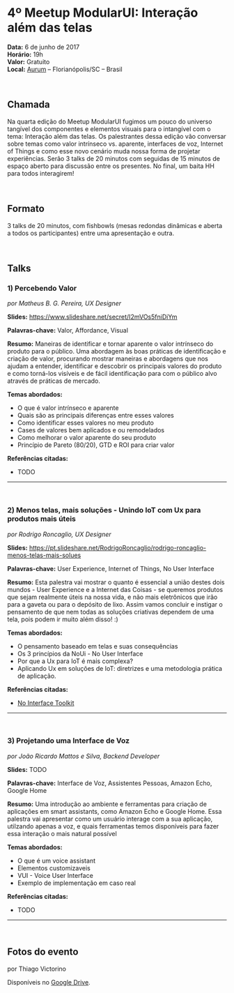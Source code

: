 # 4º Meetup ModularUI: Interação além das telas

**Data:** 6 de junho de 2017  
**Horário:** 19h  
**Valor:** Gratuito  
**Local:** [Aurum](https://www.aurum.com.br/) – Florianópolis/SC – Brasil  

<br/>

## Chamada
Na quarta edição do Meetup ModularUI fugimos um pouco do universo tangível dos componentes e elementos visuais para o intangível com o tema: Interação além das telas. Os palestrantes dessa edição vão conversar sobre temas como valor intrínseco vs. aparente, interfaces de voz, Internet of Things e como esse novo cenário muda nossa forma de projetar experiências. Serão 3 talks de 20 minutos com seguidas de 15 minutos de espaço aberto para discussão entre os presentes. No final, um baita HH para todos interagirem!  

<br/>

## Formato
3 talks de 20 minutos, com fishbowls (mesas redondas dinâmicas e aberta a todos os participantes) entre uma apresentação e outra.

<br/>

## Talks

### 1) Percebendo Valor
*por Matheus B. G. Pereira, UX Designer*

**Slides:** https://www.slideshare.net/secret/I2mVOs5fniDiYm

**Palavras-chave:** Valor, Affordance, Visual  

**Resumo:** Maneiras de identificar e tornar aparente o valor intrínseco do produto para o público. Uma abordagem às boas práticas de identificação e criação de valor, procurando mostrar maneiras e abordagens que nos ajudam a entender, identificar e descobrir os principais valores do produto e como torná-los visíveis e de fácil identificação para com o público alvo através de práticas de mercado.  

**Temas abordados:**
- O que é valor intrínseco e aparente
- Quais são as principais diferenças entre esses valores  
- Como identificar esses valores no meu produto  
- Cases de valores bem aplicados e ou remodelados  
- Como melhorar o valor aparente do seu produto  
- Princípio de Pareto (80/20), GTD e ROI para criar valor  

**Referências citadas:**
- TODO  

***

<br/>

### 2) Menos telas, mais soluções - Unindo IoT com Ux para produtos mais úteis
*por Rodrigo Roncaglio, UX Designer*

**Slides:** https://pt.slideshare.net/RodrigoRoncaglio/rodrigo-roncaglio-menos-telas-mais-solues  

**Palavras-chave:** User Experience, Internet of Things, No User Interface

**Resumo:** Esta palestra vai mostrar o quanto é essencial a união destes dois mundos - User Experience e a Internet das Coisas - se queremos produtos que sejam realmente úteis na nossa vida, e não mais eletrônicos que irão para a gaveta ou para o depósito de lixo. Assim vamos concluir e instigar o pensamento de que nem todas as soluções criativas dependem de uma tela, pois podem ir muito além disso! :)  

**Temas abordados:**
- O pensamento baseado em telas e suas consequências  
- Os 3 princípios da NoUi - No User Interface  
- Por que a Ux para IoT é mais complexa?  
- Aplicando Ux em soluções de IoT: diretrizes e uma metodologia prática de aplicação.  

**Referências citadas:**  
- [No Interface Toolkit](www.nointerface.com/toolkit)

***

<br/>

### 3) Projetando uma Interface de Voz
*por João Ricardo Mattos e Silva, Backend Developer*

**Slides:** TODO  

**Palavras-chave:** Interface de Voz, Assistentes Pessoas, Amazon Echo, Google Home

**Resumo:** Uma introdução ao ambiente e ferramentas para criação de aplicações em smart assistants, como Amazon Echo e Google Home. Essa palestra vai apresentar como um usuário interage com a sua aplicação, utilzando apenas a voz, e quais ferramentas temos disponíveis para fazer essa interação o mais natural possível

**Temas abordados:**
- O que é um voice assistant  
- Elementos customizaveis  
- VUI - Voice User Interface  
- Exemplo de implementação em caso real  

**Referências citadas:**  
- TODO

***
<br/>

## Fotos do evento
por Thiago Victorino

Disponíveis no [Google Drive](https://drive.google.com/drive/u/1/folders/0B7PQ8bzER-wdVm51RmtEeEF6QVE).  
